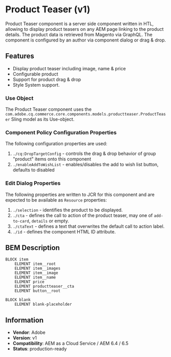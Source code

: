 <!--
Copyright 2019 Adobe Systems Incorporated

Licensed under the Apache License, Version 2.0 (the "License");
you may not use this file except in compliance with the License.
You may obtain a copy of the License at

    http://www.apache.org/licenses/LICENSE-2.0

Unless required by applicable law or agreed to in writing, software
distributed under the License is distributed on an "AS IS" BASIS,
WITHOUT WARRANTIES OR CONDITIONS OF ANY KIND, either express or implied.
See the License for the specific language governing permissions and
limitations under the License.
-->

# Product Teaser (v1)

Product Teaser component is a server side component written in HTL, allowing to display product teasers on any AEM page linking to the product details.
The product data is retrieved from Magento via GraphQL. The component is configured by an author via component dialog or drag & drop.

## Features

* Display product teaser including image, name & price
* Configurable product
* Support for product drag & drop
* Style System support.

### Use Object

The Product Teaser component uses the `com.adobe.cq.commerce.core.components.models.productteaser.ProductTeaser` Sling model as its Use-object.

### Component Policy Configuration Properties

The following configuration properties are used:

1. `./cq:DropTargetConfig` - controls the drag & drop behavior of group "product" items onto this component
2. `./enableAddToWishList` - enables/disables the add to wish list button, defaults to disabled

### Edit Dialog Properties

The following properties are written to JCR for this component and are expected to be available as `Resource` properties:

1. `./selection` - identifies the product to be displayed.
2. `./cta` - defines the call to action of the product teaser, may one of `add-to-card`, `details` or empty.
3. `./ctaText` - defines a text that overwrites the default call to action label.
4. `./id` - defines the component HTML ID attribute.

## BEM Description

```
BLOCK item
    ELEMENT item__root
    ELEMENT item__images
    ELEMENT item__image
    ELEMENT item__name
    ELEMENT price
    ELEMENT productteaser__cta
    ELEMENT button__root

BLOCK blank
    ELEMENT blank-placeholder
```

## Information

* **Vendor**: Adobe
* **Version**: v1
* **Compatibility**: AEM as a Cloud Service / AEM 6.4 / 6.5
* **Status**: production-ready
